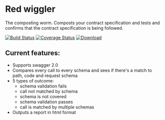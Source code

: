 # Red wiggler
The composting worm.  Composts your contract specification and tests and confirms that the contract specification is being followed.

[![Build Status](https://travis-ci.com/Nike-Inc/redwiggler.svg?token=PmECSWCH8LFEKNdzr64F&branch=master)](https://travis-ci.com/Nike-Inc/redwiggler)
[![Coverage Status](https://coveralls.io/repos/github/Nike-Inc/redwiggler/badge.svg?branch=master)](https://coveralls.io/github/Nike-Inc/redwiggler?branch=master)
[ ![Download](https://api.bintray.com/packages/nike/maven/redwiggler/images/download.svg) ](https://bintray.com/nike/maven/redwiggler/_latestVersion)

## Current features:
+ Supports swagger 2.0
+ Compares every call to every schema and sees if there's a match to path, code and request schema
+ 5 types of outcome:
  * schema validation fails
  * call not matched by schema
  * schema is not covered
  * schema validation passes
  * call is matched by multiple schemas
+ Outputs a report in html format
